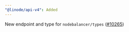 ```yaml
---
"@linode/api-v4": Added
---
```


New endpoint and type for `nodebalancer/types` ([#10265](https://github.com/linode/manager/pull/10265))
